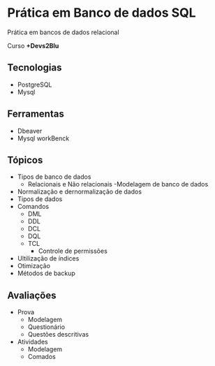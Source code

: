 # Prática em Banco de dados __SQL__

Prática em bancos de dados relacional

Curso __+Devs2Blu__

## Tecnologias  

- PostgreSQL 
- Mysql

## Ferramentas 

- Dbeaver 
 - Mysql workBenck

 ## Tópicos  

 - Tipos de banco de dados
    - Relacionais e Não relacionais
-Modelagem de banco de dados
- Normalização e dernormalização de dados
- Tipos de dados
- Comandos
    - DML
    - DDL
    - DCL
    - DQL 
    - TCL 
        - Controle de permissões
- Ultilização de índices 
- Otimização
- Métodos de backup 

## Avaliações 

- Prova
    - Modelagem
    - Questionário 
    - Questões descritivas 
- Atividades
    - Modelagem
    - Comados 




